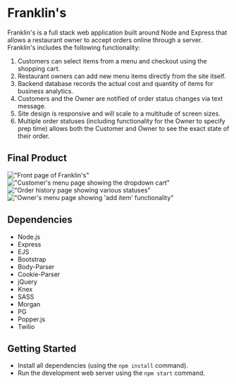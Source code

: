 # Franklin's

Franklin's is a full stack web application built around Node and Express that allows a restaurant owner to accept orders online through a server. Franklin's includes the following functionality:

1. Customers can select items from a menu and checkout using the shopping cart.
2. Restaurant owners can add new menu items directly from the site itself.
3. Backend database records the actual cost and quantity of items for business analytics.
4. Customers and the Owner are notified of order status changes via text message.
5. Site design is responsive and will scale to a multitude of screen sizes.
6. Multiple order statuses (including functionality for the Owner to specify prep time) allows both the Customer and Owner to see the exact state of their order.

## Final Product

!["Front page of Franklin's"](https://github.com/tantousha/midterm_project/blob/master/docs/Screen%20Shot%202018-08-27%20at%207.22.49%20PM.png)
!["Customer's menu page showing the dropdown cart"](https://github.com/tantousha/midterm_project/blob/master/docs/Screen%20Shot%202018-08-27%20at%207.23.14%20PM.png)
!["Order history page showing various statuses"](https://github.com/tantousha/midterm_project/blob/master/docs/Screen%20Shot%202018-08-27%20at%207.24.06%20PM.png)
!["Owner's menu page showing 'add item' functionality"](https://github.com/tantousha/midterm_project/blob/master/docs/Screen%20Shot%202018-08-27%20at%207.24.17%20PM.png)

## Dependencies

- Node.js
- Express
- EJS
- Bootstrap
- Body-Parser
- Cookie-Parser
- jQuery
- Knex
- SASS
- Morgan
- PG
- Popper.js
- Twilio

## Getting Started

- Install all dependencies (using the `npm install` command).
- Run the development web server using the `npm start` command.
